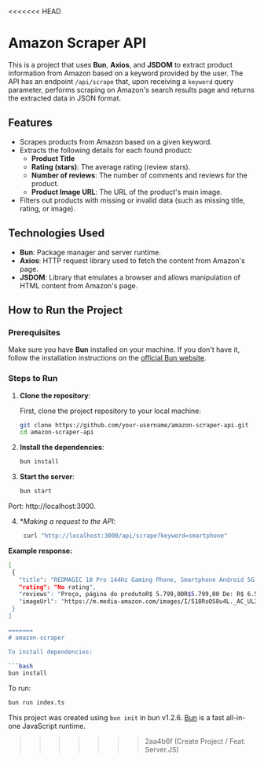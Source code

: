 <<<<<<< HEAD
# Amazon Scraper API

This is a project that uses **Bun**, **Axios**, and **JSDOM** to extract product information from Amazon based on a keyword provided by the user. The API has an endpoint `/api/scrape` that, upon receiving a `keyword` query parameter, performs scraping on Amazon's search results page and returns the extracted data in JSON format.

## Features

- Scrapes products from Amazon based on a given keyword.
- Extracts the following details for each found product:
  - **Product Title**
  - **Rating (stars)**: The average rating (review stars).
  - **Number of reviews**: The number of comments and reviews for the product.
  - **Product Image URL**: The URL of the product's main image.
- Filters out products with missing or invalid data (such as missing title, rating, or image).

## Technologies Used

- **Bun**: Package manager and server runtime.
- **Axios**: HTTP request library used to fetch the content from Amazon's page.
- **JSDOM**: Library that emulates a browser and allows manipulation of HTML content from Amazon's page.

## How to Run the Project

### Prerequisites

Make sure you have **Bun** installed on your machine. If you don't have it, follow the installation instructions on the [official Bun website](https://bun.sh/).

### Steps to Run

1. **Clone the repository**:

   First, clone the project repository to your local machine:

   ```bash
   git clone https://github.com/your-username/amazon-scraper-api.git
   cd amazon-scraper-api

2. **Install the dependencies**:
	```bash
	bun install

3. **Start the server**:
	```bash
	bun start
 
Port: http://localhost:3000.


4. **Making a request to the API*:
   ```bash
    curl "http://localhost:3000/api/scrape?keyword=smartphone"


**Example response:**
 ```bash
[
  {
    "title": "REDMAGIC 10 Pro 144Hz Gaming Phone, Smartphone Android 5G, 12GB RAM+256GB ROM, Snapdragon 8 Elite, 6.85\" 1.5K AMOLED Tela Cheia, FHD+, Câmera 50MP, Dual-Sim, Preto",
    "rating": "No rating",
    "reviews": "Preço, página do produtoR$ 5.799,00R$5.799,00 De: R$ 6.500,00R$6.500,00em até 10x de R$ 579,90R$579,90 sem juros",
    "imageUrl": "https://m.media-amazon.com/images/I/518RsOS8u4L._AC_UL320_.jpg"
  }
]

=======
# amazon-scraper

To install dependencies:

```bash
bun install
```

To run:

```bash
bun run index.ts
```

This project was created using `bun init` in bun v1.2.6. [Bun](https://bun.sh) is a fast all-in-one JavaScript runtime.
>>>>>>> 2aa4b6f (Create Project / Feat: Server.JS)
